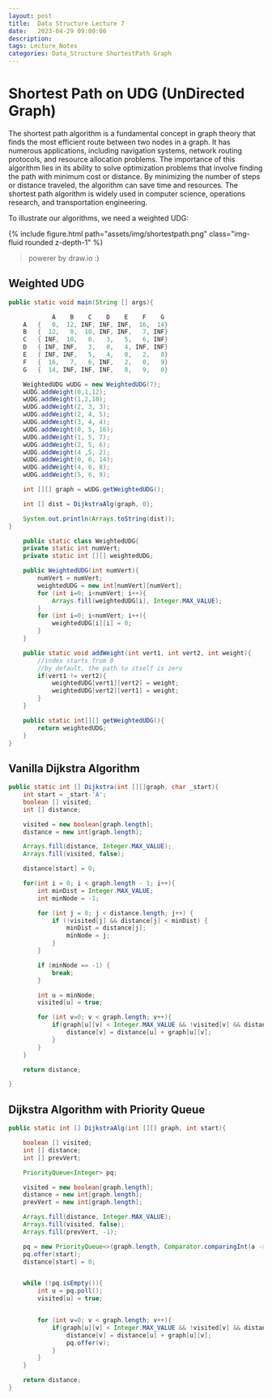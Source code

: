 ```yaml
---
layout: post
title:  Data Structure Lecture 7
date:   2023-04-29 09:00:00
description: 
tags: Lecture_Notes 
categories: Data_Structure ShortestPath Graph
---
```


# Shortest Path on UDG (UnDirected Graph)

The shortest path algorithm is a fundamental concept in graph theory that finds the most efficient route between two nodes in a graph. It has numerous applications, including navigation systems, network routing protocols, and resource allocation problems. The importance of this algorithm lies in its ability to solve optimization problems that involve finding the path with minimum cost or distance. By minimizing the number of steps or distance traveled, the algorithm can save time and resources. The shortest path algorithm is widely used in computer science, operations research, and transportation engineering.

To illustrate our algorithms, we need a weighted UDG:

{% include figure.html path="assets/img/shortestpath.png" class="img-fluid rounded z-depth-1" %}

> powerer by draw.io :)

## Weighted UDG

```java
public static void main(String [] args){

            A    B    C    D    E    F    G
    A   {   0,  12, INF, INF, INF,  16,  14}
    B   {  12,   0,  10, INF, INF,   7, INF}
    C   { INF,  10,   0,   3,   5,   6, INF}
    D   { INF, INF,   3,   0,   4, INF, INF}
    E   { INF, INF,   5,   4,   0,   2,   8}
    F   {  16,   7,   6, INF,   2,   0,   9}
    G   {  14, INF, INF, INF,   8,   9,   0}

    WeightedUDG wUDG = new WeightedUDG(7);
    wUDG.addWeight(0,1,12);
    wUDG.addWeight(1,2,10);
    wUDG.addWeight(2, 3, 3);
    wUDG.addWeight(2, 4, 5);
    wUDG.addWeight(3, 4, 4);
    wUDG.addWeight(0, 5, 16);
    wUDG.addWeight(1, 5, 7);
    wUDG.addWeight(2, 5, 6);
    wUDG.addWeight(4 ,5, 2);
    wUDG.addWeight(0, 6, 14);
    wUDG.addWeight(4, 6, 8);
    wUDG.addWeight(5, 6, 9);

    int [][] graph = wUDG.getWeightedUDG();

    int [] dist = DijkstraAlg(graph, 0);

    System.out.println(Arrays.toString(dist));
}

    public static class WeightedUDG{
    private static int numVert;
    private static int [][] weightedUDG;

    public WeightedUDG(int numVert){
        numVert = numVert;
        weightedUDG = new int[numVert][numVert];
        for (int i=0; i<numVert; i++){
            Arrays.fill(weightedUDG[i], Integer.MAX_VALUE);
        }
        for (int i=0; i<numVert; i++){
            weightedUDG[i][i] = 0;
        }
    }

    public static void addWeight(int vert1, int vert2, int weight){
        //index starts from 0
        //by default, the path to itself is zero
        if(vert1 != vert2){
            weightedUDG[vert1][vert2] = weight;
            weightedUDG[vert2][vert1] = weight;
        }
    }

    public static int[][] getWeightedUDG(){
        return weightedUDG;
    }
}
```

## Vanilla Dijkstra Algorithm

```java
public static int [] Dijkstra(int [][]graph, char _start){
    int start = _start-'A';
    boolean [] visited;
    int [] distance;

    visited = new boolean[graph.length];
    distance = new int[graph.length];

    Arrays.fill(distance, Integer.MAX_VALUE);
    Arrays.fill(visited, false);

    distance[start] = 0;

    for(int i = 0; i < graph.length - 1; i++){
        int minDist = Integer.MAX_VALUE;
        int minNode = -1;

        for (int j = 0; j < distance.length; j++) {
            if (!visited[j] && distance[j] < minDist) {
                minDist = distance[j];
                minNode = j;
            }
        }

        if (minNode == -1) {
            break; 
        }

        int u = minNode;
        visited[u] = true;

        for (int v=0; v < graph.length; v++){
            if(graph[u][v] < Integer.MAX_VALUE && !visited[v] && distance[v] > distance[u] + graph[u][v] ){
                distance[v] = distance[u] + graph[u][v];
            }
        }
    }

    return distance;

}

```

## Dijkstra Algorithm with Priority Queue

```java
public static int [] DijkstraAlg(int [][] graph, int start){

    boolean [] visited;
    int [] distance;
    int [] prevVert;

    PriorityQueue<Integer> pq;

    visited = new boolean[graph.length];
    distance = new int[graph.length];
    prevVert = new int[graph.length];

    Arrays.fill(distance, Integer.MAX_VALUE);
    Arrays.fill(visited, false);
    Arrays.fill(prevVert, -1);

    pq = new PriorityQueue<>(graph.length, Comparator.comparingInt(a -> distance[a]));
    pq.offer(start);
    distance[start] = 0;


    while (!pq.isEmpty()){
        int u = pq.poll();
        visited[u] = true;


        for (int v=0; v < graph.length; v++){
            if(graph[u][v] < Integer.MAX_VALUE && !visited[v] && distance[v] > distance[u] + graph[u][v] ){
                distance[v] = distance[u] + graph[u][v];
                pq.offer(v);
            }
        }
    }

    return distance;
}
```
